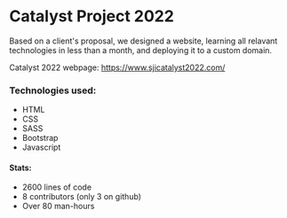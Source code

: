 # Catalyst Project 2022
Based on a client's proposal, we designed a website, learning all relavant technologies in less than a month, and deploying it to a custom domain.

Catalyst 2022 webpage: https://www.sjicatalyst2022.com/

### Technologies used:
- HTML
- CSS
- SASS
- Bootstrap
- Javascript

#### Stats:
- 2600 lines of code
- 8 contributors (only 3 on github)
- Over 80 man-hours
